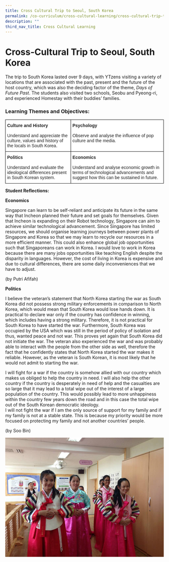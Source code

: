 ```yaml
---
title: Cross Cultural Trip to Seoul, South Korea
permalink: /co-curriculum/cross-cultural-learning/cross-cultural-trip-to-seoul-south-korea/
description: ""
third_nav_title: Cross Cultural Learning
---
```

# **Cross-Cultural Trip to Seoul, South Korea**

The trip to South Korea lasted over 9 days, with YTzens visiting a variety of locations that are associated with the past, present and the future of the host country, which was also the deciding factor of the theme, _Days of Future Past_. The students also visited two schools, Seobu and Pyeong-ri, and experienced Homestay with their buddies’ families.

### Learning Themes and Objectives:

<table style="border-collapse:collapse;border-spacing:0" class="tg"><thead><tr><th style="background-color:#FFF;border-color:#000000;border-style:solid;border-width:1px;color:#222;font-family:Arial, sans-serif;font-size:14px;font-weight:normal;overflow:hidden;padding:10px 5px;text-align:left;vertical-align:top;word-break:normal"><span style="font-weight:bold;color:#222">Culture and History</span><br><br>Understand and appreciate the culture, values and history of the locals in South Korea.</th><th style="background-color:#FFF;border-color:#000000;border-style:solid;border-width:1px;color:#222;font-family:Arial, sans-serif;font-size:14px;font-weight:normal;overflow:hidden;padding:10px 5px;text-align:left;vertical-align:top;word-break:normal"><span style="font-weight:bold;color:#222">Psychology</span><br><br>Observe and analyse the influence of pop culture and the media.</th></tr></thead><tbody><tr><td style="background-color:#FFF;border-color:#000000;border-style:solid;border-width:1px;color:#222;font-family:Arial, sans-serif;font-size:14px;overflow:hidden;padding:10px 5px;text-align:left;vertical-align:top;word-break:normal"><span style="font-weight:bold;color:#222">Politics</span><br><br>Understand and evaluate the ideological differences present in South Korean system.</td><td style="background-color:#FFF;border-color:#000000;border-style:solid;border-width:1px;color:#222;font-family:Arial, sans-serif;font-size:14px;overflow:hidden;padding:10px 5px;text-align:left;vertical-align:top;word-break:normal"><span style="font-weight:bold;color:#222">Economics</span><br><br>Understand and analyse economic growth in terms of technological advancements and suggest how this can be sustained in future.</td></tr></tbody></table>


**Student Reflections:**

**Economics**

Singapore can learn to be self-reliant and anticipate its future in the same way that Incheon planned their future and set goals for themselves. Given that Incheon is expanding on their Robot technology, Singapore can aim to achieve similar technological advancement. Since Singapore has limited resources, we should organise learning journeys between power plants of Singapore and Korea so that we may learn to recycle our resources in a more efficient manner. This could also enhance global job opportunities such that Singaporeans can work in Korea. I would love to work in Korea because there are many jobs opportunities like teaching English despite the disparity in languages. However, the cost of living in Korea is expensive and due to cultural differences, there are some daily inconveniences that we have to adjust.

(by Putri Afifah)

**Politics**

I believe the veteran’s statement that North Korea starting the war as South Korea did not possess strong military enforcements in comparison to North Korea, which would mean that South Korea would lose hands down. It is practical to declare war only if the country has confidence in winning, which includes having a strong military. Therefore, it is not practical for South Korea to have started the war. Furthermore, South Korea was occupied by the USA which was still in the period of policy of isolation and thus, wanted peace and not war. This proves yet again that South Korea did not initiate the war. The veteran also experienced the war and was probably able to interact with the people from the other side as well, therefore the fact that he confidently states that North Korea started the war makes it reliable. However, as the veteran is South Korean, it is most likely that he would not admit to starting the war.

I will fight for a war if the country is somehow allied with our country which makes us obliged to help the country in need. I will also help the other country if the country is desperately in need of help and the casualties are so large that it may lead to a total wipe out of the interest of a large population of the country. This would possibly lead to more unhappiness within the country few years down the road and in this case the total wipe out of the South Korean democratic ideology.  
I will not fight the war if I am the only source of support for my family and if my family is not at a stable state. This is because my priority would be more focused on protecting my family and not another countries’ people.

(by Soo Bin)


![](/images/South%20Korea%20Trip%20Photo%201.jpg)